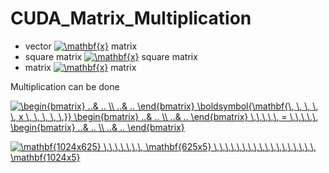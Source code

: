 # CUDA_Matrix_Multiplication

* vector <a href="https://www.codecogs.com/eqnedit.php?latex=\mathbf{x}" target="_blank"><img src="https://latex.codecogs.com/gif.latex?\mathbf{x}" title="\mathbf{x}" /></a> matrix 
* square matrix <a href="https://www.codecogs.com/eqnedit.php?latex=\mathbf{x}" target="_blank"><img src="https://latex.codecogs.com/gif.latex?\mathbf{x}" title="\mathbf{x}" /></a> square matrix
* matrix <a href="https://www.codecogs.com/eqnedit.php?latex=\mathbf{x}" target="_blank"><img src="https://latex.codecogs.com/gif.latex?\mathbf{x}" title="\mathbf{x}" /></a> matrix

Multiplication can be done

<a href="https://www.codecogs.com/eqnedit.php?latex=\begin{bmatrix}&space;..&&space;..&space;\\&space;..&&space;..&space;\end{bmatrix}&space;\boldsymbol{\mathbf{\,&space;\,&space;\,&space;\,&space;\,&space;x&space;\,&space;\,&space;\,&space;\,&space;\,}}&space;\begin{bmatrix}&space;..&&space;..&space;\\&space;..&&space;..&space;\end{bmatrix}&space;\,\,\,\,\,&space;=&space;\,\,\,\,\,&space;\begin{bmatrix}&space;..&&space;..&space;\\&space;..&&space;..&space;\end{bmatrix}" target="_blank"><img src="https://latex.codecogs.com/gif.latex?\begin{bmatrix}&space;..&&space;..&space;\\&space;..&&space;..&space;\end{bmatrix}&space;\boldsymbol{\mathbf{\,&space;\,&space;\,&space;\,&space;\,&space;x&space;\,&space;\,&space;\,&space;\,&space;\,}}&space;\begin{bmatrix}&space;..&&space;..&space;\\&space;..&&space;..&space;\end{bmatrix}&space;\,\,\,\,\,&space;=&space;\,\,\,\,\,&space;\begin{bmatrix}&space;..&&space;..&space;\\&space;..&&space;..&space;\end{bmatrix}" title="\begin{bmatrix} ..& .. \\ ..& .. \end{bmatrix} \boldsymbol{\mathbf{\, \, \, \, \, x \, \, \, \, \,}} \begin{bmatrix} ..& .. \\ ..& .. \end{bmatrix} \,\,\,\,\, = \,\,\,\,\, \begin{bmatrix} ..& .. \\ ..& .. \end{bmatrix}" /></a>

<a href="https://www.codecogs.com/eqnedit.php?latex=\mathbf{1024x625}&space;\,\,\,\,\,\,\,&space;\mathbf{625x5}&space;\,\,\,\,\,\,\,\,\,\,\,\,\,\,\,\,\,\,&space;\mathbf{1024x5}" target="_blank"><img src="https://latex.codecogs.com/gif.latex?\mathbf{1024x625}&space;\,\,\,\,\,\,\,&space;\mathbf{625x5}&space;\,\,\,\,\,\,\,\,\,\,\,\,\,\,\,\,\,\,&space;\mathbf{1024x5}" title="\mathbf{1024x625} \,\,\,\,\,\,\, \mathbf{625x5} \,\,\,\,\,\,\,\,\,\,\,\,\,\,\,\,\,\, \mathbf{1024x5}" /></a>
